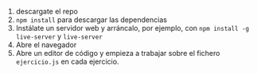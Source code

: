1. descargate el repo
2. ```npm install``` para descargar las dependencias
3. Instálate un servidor web y arráncalo, por ejemplo, con ```npm install -g live-server``` y ```live-server```
4. Abre el navegador
5. Abre un editor de código y empieza a trabajar sobre el fichero ```ejercicio.js``` en cada ejercicio.
